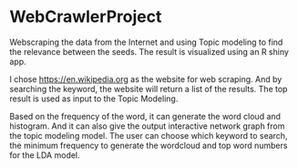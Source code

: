 # WebCrawlerProject
Webscraping the data from the Internet and using Topic modeling to find the relevance between the seeds. The result is visualized using an R shiny app.

I chose https://en.wikipedia.org as the website for web scraping. And by searching the keyword, the website will return a list of the results. The top result is used as input to the Topic Modeling.

Based on the frequency of the word, it can generate the word cloud and histogram. And it can also give the output interactive network graph from the topic modeling model. The user can choose which keyword to search, the minimum frequency to generate the wordcloud and top word numbers for the LDA model.
